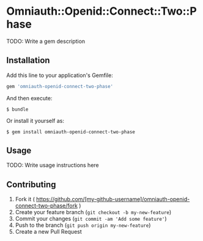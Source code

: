 # Omniauth::Openid::Connect::Two::Phase

TODO: Write a gem description

## Installation

Add this line to your application's Gemfile:

```ruby
gem 'omniauth-openid-connect-two-phase'
```

And then execute:

    $ bundle

Or install it yourself as:

    $ gem install omniauth-openid-connect-two-phase

## Usage

TODO: Write usage instructions here

## Contributing

1. Fork it ( https://github.com/[my-github-username]/omniauth-openid-connect-two-phase/fork )
2. Create your feature branch (`git checkout -b my-new-feature`)
3. Commit your changes (`git commit -am 'Add some feature'`)
4. Push to the branch (`git push origin my-new-feature`)
5. Create a new Pull Request
